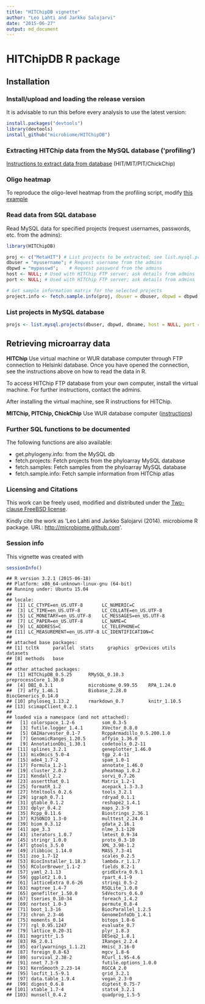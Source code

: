 ```yaml
---
title: "HITChipDB vignette"
author: "Leo Lahti and Jarkko Salojarvi"
date: "2015-06-27"
output: md_document
---
```


<!--
  %\VignetteEngine{knitr::rmarkdown}
  %\VignetteIndexEntry{HITChipDB tutorial}
  %\usepackage[utf8]{inputenc}
-->



HITChipDB R package
===========

## Installation

### Install/upload and loading the release version

It is advisable to run this before every analysis to use the latest version:


```r
install.packages("devtools")
library(devtools)
install_github("microbiome/HITChipDB")
```

### Extracting HITChip data from the MySQL database ('profiling')

[Instructions to extract data from database](wurcomputer.md) (HIT/MIT/PIT/ChickChip)

### Oligo heatmap

To reproduce the oligo-level heatmap from the profiling script, modify [this example](Oligoheatmap.md)

### Read data from SQL database

Read MySQL data for specified projects (request usernames, passwords, etc. from the admins):


```r
library(HITChipDB) 

proj <- c("MetaHIT") # List projects to be extracted; see list.mysql.projects for a complete list
dbuser = "myusername"; # Request username from the admins
dbpwd = "mypasswd";    # Request password from the admins
host <- NULL; # Used with HITChip FTP server; ask details from admins
port <- NULL; # Used with HITChip FTP server; ask details from admins

# Get sample information matrix for the selected projects	
project.info <- fetch.sample.info(proj, dbuser = dbuser, dbpwd = dbpwd, dbname = "Phyloarray", host = host, port = port)
```

### List projects in MySQL database


```r
projs <- list.mysql.projects(dbuser, dbpwd, dbname, host = NULL, port = NULL)
```

## Retrieving microarray data

**HITChip** Use virtual machine or WUR database computer through FTP
  connection to Helsinki database. Once you have opened the
  connection, see the instructions above on how to read the data in R.

  To access HITChip FTP database from your own computer, install the
  virtual machine. For further instructions, contact the admins.

  After installing the virtual machine, see R instructions for
  HITChip.

**MITChip, PITChip, ChickChip** Use WUR database computer
  ([instructions](wurcomputer))



### Further SQL functions to be documented

The following functions are also available:

* get.phylogeny.info: from the MySQL db
* fetch.projects: Fetch projects from the phyloarray MySQL database
* fetch.samples: Fetch samples from the phyloarray MySQL database
* fetch.sample.info: Fetch sample information from HITChip atlas


### Licensing and Citations

This work can be freely used, modified and distributed under the 
[Two-clause FreeBSD license](http://en.wikipedia.org/wiki/BSD\_licenses).

Kindly cite the work as 'Leo Lahti and Jarkko Salojarvi
(2014). microbiome R package. URL: http://microbiome.github.com'.


### Session info

This vignette was created with


```r
sessionInfo()
```

```
## R version 3.2.1 (2015-06-18)
## Platform: x86_64-unknown-linux-gnu (64-bit)
## Running under: Ubuntu 15.04
## 
## locale:
##  [1] LC_CTYPE=en_US.UTF-8       LC_NUMERIC=C              
##  [3] LC_TIME=en_US.UTF-8        LC_COLLATE=en_US.UTF-8    
##  [5] LC_MONETARY=en_US.UTF-8    LC_MESSAGES=en_US.UTF-8   
##  [7] LC_PAPER=en_US.UTF-8       LC_NAME=C                 
##  [9] LC_ADDRESS=C               LC_TELEPHONE=C            
## [11] LC_MEASUREMENT=en_US.UTF-8 LC_IDENTIFICATION=C       
## 
## attached base packages:
## [1] tcltk     parallel  stats     graphics  grDevices utils     datasets 
## [8] methods   base     
## 
## other attached packages:
##  [1] HITChipDB_0.5.25      RMySQL_0.10.3         preprocessCore_1.30.0
##  [4] DBI_0.3.1             microbiome_0.99.55    RPA_1.24.0           
##  [7] affy_1.46.1           Biobase_2.28.0        BiocGenerics_0.14.0  
## [10] phyloseq_1.13.2       rmarkdown_0.7         knitr_1.10.5         
## [13] scimapClient_0.2.1   
## 
## loaded via a namespace (and not attached):
##   [1] colorspace_1.2-6          som_0.3-5                
##   [3] futile.logger_1.4.1       XVector_0.8.0            
##   [5] OAIHarvester_0.1-7        RcppArmadillo_0.5.200.1.0
##   [7] GenomicRanges_1.20.5      affyio_1.36.0            
##   [9] AnnotationDbi_1.30.1      codetools_0.2-11         
##  [11] splines_3.2.1             geneplotter_1.46.0       
##  [13] mixOmics_5.0-4            tgp_2.4-11               
##  [15] ade4_1.7-2                spam_1.0-1               
##  [17] Formula_1.2-1             annotate_1.46.0          
##  [19] cluster_2.0.2             pheatmap_1.0.2           
##  [21] Kendall_2.2               sorvi_0.7.26             
##  [23] assertthat_0.1            Matrix_1.2-1             
##  [25] formatR_1.2               acepack_1.3-3.3          
##  [27] htmltools_0.2.6           tools_3.2.1              
##  [29] igraph_0.7.1              rdryad_0.1.1             
##  [31] gtable_0.1.2              reshape2_1.4.1           
##  [33] dplyr_0.4.2               maps_2.3-9               
##  [35] Rcpp_0.11.6               Biostrings_2.36.1        
##  [37] RJSONIO_1.3-0             multtest_2.24.0          
##  [39] biom_0.3.12               gdata_2.16.1             
##  [41] ape_3.3                   nlme_3.1-120             
##  [43] iterators_1.0.7           lmtest_0.9-34            
##  [45] stringr_1.0.0             proto_0.3-10             
##  [47] gtools_3.5.0              XML_3.98-1.2             
##  [49] zlibbioc_1.14.0           MASS_7.3-41              
##  [51] zoo_1.7-12                scales_0.2.5             
##  [53] BiocInstaller_1.18.3      lambda.r_1.1.7           
##  [55] RColorBrewer_1.1-2        fields_8.2-1             
##  [57] yaml_2.1.13               gridExtra_0.9.1          
##  [59] ggplot2_1.0.1             rpart_4.1-9              
##  [61] latticeExtra_0.6-26       stringi_0.5-2            
##  [63] maptree_1.4-7             RSQLite_1.0.0            
##  [65] genefilter_1.50.0         S4Vectors_0.6.0          
##  [67] tseries_0.10-34           foreach_1.4.2            
##  [69] nortest_1.0-3             permute_0.8-4            
##  [71] boot_1.3-16               BiocParallel_1.2.5       
##  [73] chron_2.3-46              GenomeInfoDb_1.4.1       
##  [75] moments_0.14              bitops_1.0-6             
##  [77] rgl_0.95.1247             evaluate_0.7             
##  [79] lattice_0.20-31           plyr_1.8.3               
##  [81] magrittr_1.5              DESeq2_1.8.1             
##  [83] R6_2.0.1                  IRanges_2.2.4            
##  [85] earlywarnings_1.1.21      Hmisc_3.16-0             
##  [87] foreign_0.8-63            mgcv_1.8-6               
##  [89] survival_2.38-2           RCurl_1.95-4.6           
##  [91] nnet_7.3-9                futile.options_1.0.0     
##  [93] KernSmooth_2.23-14        RGCCA_2.0                
##  [95] locfit_1.5-9.1            grid_3.2.1               
##  [97] data.table_1.9.4          vegan_2.3-0              
##  [99] digest_0.6.8              diptest_0.75-7           
## [101] xtable_1.7-4              stats4_3.2.1             
## [103] munsell_0.4.2             quadprog_1.5-5
```




